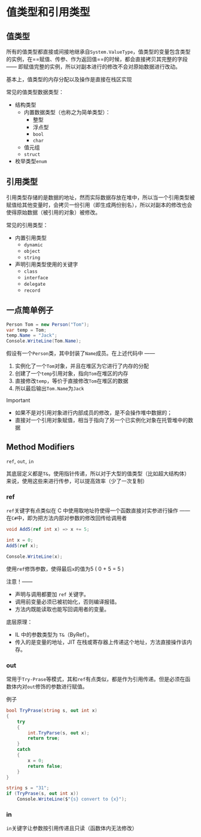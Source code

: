 # 值类型和引用类型

## 值类型

所有的值类型都直接或间接地继承自`System.ValueType`，值类型的变量包含类型的实例，在==赋值、传参、作为返回值==的时候，都会直接拷贝其完整的字段 —— 即赋值完整的实例，所以对副本进行的修改不会对原始数据进行改动。

基本上，值类型的内存分配以及操作是直接在栈区实现

常见的值类型数据类型：
- 结构类型
	- 内置数据类型（也称之为简单类型）：
		- 整型
		- 浮点型
		- `bool`
		- `char`
	- 值元组
	- `struct`
- 枚举类型`enum`

## 引用类型

引用类型存储的是数据的地址，然而实际数据存放在堆中，所以当一个引用类型被赋值给其他变量时，会拷贝一份引用（即生成两份别名），所以对副本的修改也会使得原始数据（被引用的对象）被修改。

常见的引用类型：
- 内置引用类型
	- `dynamic`
	- `object`
	- `string`
- 声明引用类型使用的关键字
	- `class`
	- `interface`
	- `delegate`
	- `record`
## 一点简单例子

```C#
Person Tom = new Person("Tom");
var temp = Tom;
temp.Name = "Jack";
Console.WriteLine(Tom.Name);
```
假设有一个`Person`类，其中封装了`Name`成员。在上述代码中 ——
1. 实例化了一个`Tom`对象，并且在堆区为它进行了内存的分配
2. 创建了一个`temp`引用对象，指向`Tom`在堆区的内存
3. 直接修改`temp`，等价于直接修改`Tom`在堆区的数据
4. 所以最后输出`Tom.Name`为`Jack`

> [!important]
> - 如果不是对引用对象进行内部成员的修改，是不会操作堆中数据的；
> - 直接对一个引用对象赋值，相当于指向了另一个已实例化对象在托管堆中的数据

## Method Modifiers

`ref`, `out`, `in`

其底层定义都是`T&`，使用指针传递，所以对于大型的值类型（比如超大结构体）来说，使用这些来进行传参，可以提高效率（少了一次复制）
### ref

`ref`关键字有点类似在 C 中使用取地址符使得一个函数直接对实参进行操作 —— 在`C#`中，即为把方法内部对参数的修改回传给调用者

```C#
void Add5(ref int x) => x += 5;

int x = 0;
Add5(ref x);

Console.WriteLine(x);
```
使用`ref`修饰参数，使得最后`x`的值为5 ( 0 + 5 = 5 )

注意！——
- 声明与调用都要加 `ref` 关键字。
- 调用前变量必须已被初始化，否则编译报错。
- 方法内既能读取也能写回调用者的变量。

底层原理：
- IL 中的参数类型为 `T&`（ByRef）。
- 传入的是变量的地址，JIT 在栈或寄存器上传递这个地址，方法直接操作该内存。

### out

常用于`Try-Prase`等模式，其和`ref`有点类似，都是作为引用传递。但是必须在函数体内对`out`修饰的参数进行赋值。

例子
```C#
bool TryPrase(string s, out int x)
{
    try
    {
        int.TryParse(s, out x);
        return true;
    }
    catch
    {
        x = 0;
        return false;
    }
}

string s = "31";
if (TryPrase(s, out int x))
    Console.WriteLine($"{s} convert to {x}");
```

### in

`in`关键字让参数按引用传递且只读（函数体内无法修改）